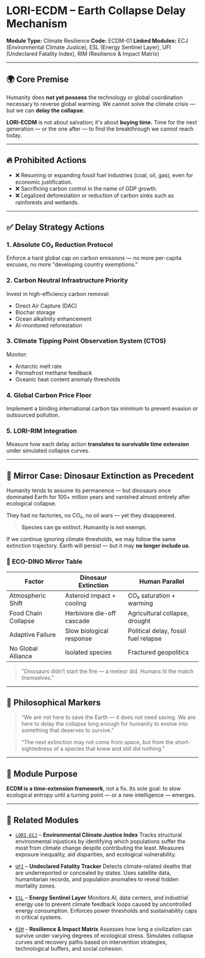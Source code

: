 # LORI-ECDM – Earth Collapse Delay Mechanism

**Module Type:** Climate Resilience
**Code:** ECDM-01
**Linked Modules:** ECJ (Environmental Climate Justice), ESL (Energy Sentinel Layer), UFI (Undeclared Fatality Index), RIM (Resilience & Impact Matrix)

---

## 🌍 Core Premise

Humanity does **not yet possess** the technology or global coordination necessary to reverse global warming.
We cannot solve the climate crisis — but we can **delay the collapse**.

**LORI-ECDM** is not about salvation; it's about **buying time.**
Time for the next generation — or the one after — to find the breakthrough we cannot reach today.

---

## 🔥 Prohibited Actions

- ❌ Resuming or expanding fossil fuel industries (coal, oil, gas), even for economic justification.
- ❌ Sacrificing carbon control in the name of GDP growth.
- ❌ Legalized deforestation or reduction of carbon sinks such as rainforests and wetlands.

---

## ✅ Delay Strategy Actions

### 1. Absolute CO₂ Reduction Protocol
Enforce a hard global cap on carbon emissions — no more per-capita excuses, no more "developing country exemptions."

### 2. Carbon Neutral Infrastructure Priority
Invest in high-efficiency carbon removal:
- Direct Air Capture (DAC)
- Biochar storage
- Ocean alkalinity enhancement
- AI-monitored reforestation

### 3. Climate Tipping Point Observation System (CTOS)
Monitor:
- Antarctic melt rate
- Permafrost methane feedback
- Oceanic heat content anomaly thresholds

### 4. Global Carbon Price Floor
Implement a binding international carbon tax minimum to prevent evasion or outsourced pollution.

### 5. LORI-RIM Integration
Measure how each delay action **translates to survivable time extension** under simulated collapse curves.

---

## 🦖 Mirror Case: Dinosaur Extinction as Precedent

Humanity tends to assume its permanence — but dinosaurs once dominated Earth for 100+ million years and vanished almost entirely after ecological collapse.

They had no factories, no CO₂, no oil wars — yet they disappeared.
> **Species can go extinct. Humanity is not exempt.**

If we continue ignoring climate thresholds, we may follow the same extinction trajectory.
Earth will persist — but it may **no longer include us**.

### 🔁 ECO-DINO Mirror Table

| Factor | Dinosaur Extinction | Human Parallel |
|---------------------|-----------------------------|--------------------------------------|
| Atmospheric Shift | Asteroid impact + cooling | CO₂ saturation + warming |
| Food Chain Collapse | Herbivore die-off cascade | Agricultural collapse, drought |
| Adaptive Failure | Slow biological response | Political delay, fossil fuel relapse |
| No Global Alliance | Isolated species | Fractured geopolitics |

> "Dinosaurs didn’t start the fire — a meteor did.
> Humans lit the match themselves."

---

## 🧭 Philosophical Markers

> “We are not here to save the Earth — it does not need saving.
> We are here to delay the collapse long enough
> for humanity to evolve into something that deserves to survive.”

> “The next extinction may not come from space,
> but from the short-sightedness of a species that knew and still did nothing.”

---

## 📡 Module Purpose

**ECDM is a time-extension framework**, not a fix.
Its sole goal: to slow ecological entropy until a turning point — or a new intelligence — emerges.

---

## 🔗 Related Modules

- [`LORI-ECJ`](./LORI-ECJ.md) – **Environmental Climate Justice Index**
Tracks structural environmental injustices by identifying which populations suffer the most from climate change despite contributing the least. Measures exposure inequality, aid disparities, and ecological vulnerability.

- [`UFI`](./UndeclaredFatalityIndex.md) – **Undeclared Fatality Tracker**
Detects climate-related deaths that are underreported or concealed by states. Uses satellite data, humanitarian records, and population anomalies to reveal hidden mortality zones.

- [`ESL`](./LORI-ESL.md) – **Energy Sentinel Layer**
Monitors AI, data centers, and industrial energy use to prevent climate feedback loops caused by uncontrolled energy consumption. Enforces power thresholds and sustainability caps in critical systems.

- [`RIM`](./LORI-RIM.md) – **Resilience & Impact Matrix**
Assesses how long a civilization can survive under varying degrees of ecological stress. Simulates collapse curves and recovery paths based on intervention strategies, technological buffers, and social cohesion.
